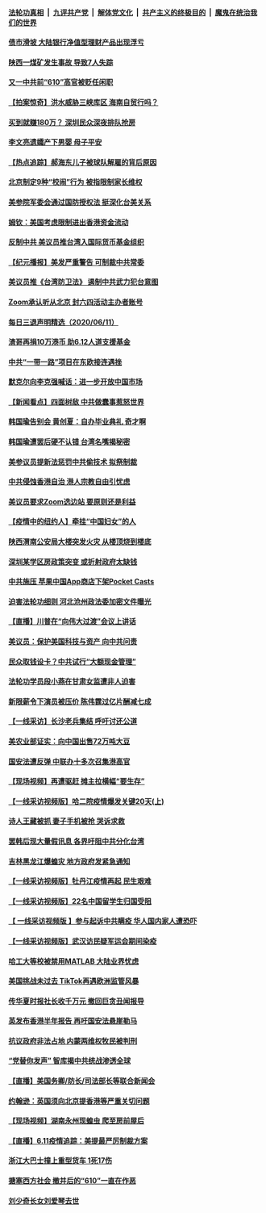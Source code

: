 ####  [法轮功真相](../../../../basic/blob/master/README.md?t=06121801) &nbsp;|&nbsp; [九评共产党](../../../../9ping.md/blob/master/README.md?t=06121801) &nbsp;|&nbsp; [解体党文化](../../../../jtdwh.md/blob/master/README.md?t=06121801)  &nbsp;|&nbsp; [共产主义的终极目的](../../../../gczydzjmd.md/blob/master/README.md?t=06121801) &nbsp;|&nbsp; [魔鬼在统治我们的世界](../../../../mgztzwmdsj.md/blob/master/README.md?t=06121801) 


#### [债市滑坡 大陆银行净值型理财产品出现浮亏](../pages/nsc413/n12180038.md?t=06121801) 

#### [陕西一煤矿发生事故 导致7人失踪](../pages/nsc413/n12179939.md?t=06121801) 

#### [又一中共前“610”高官被贬任闲职](../pages/nsc413/n12179999.md?t=06121801) 

#### [【拍案惊奇】洪水威胁三峡库区 海南自贸行吗？](../pages/nsc413/n12179558.md?t=06121801) 

#### [买到就赚180万？ 深圳民众深夜排队抢房](../pages/nsc413/n12179443.md?t=06121801) 

#### [李文亮遗孀产下男婴 母子平安](../pages/nsc413/n12179795.md?t=06121801) 

#### [【热点追踪】郝海东儿子被球队解雇的背后原因](../pages/nsc413/n12180029.md?t=06121801) 

#### [北京制定9种“校闹”行为 被指限制家长维权](../pages/nsc413/n12179469.md?t=06121801) 

#### [美参院军委会通过国防授权法 挺深化台美关系](../pages/nsc413/n12179913.md?t=06121801) 

#### [姆钦：美国考虑限制进出香港资金流动](../pages/nsc413/n12179699.md?t=06121801) 

#### [反制中共 美议员推台湾入国际货币基金组织](../pages/nsc413/n12179768.md?t=06121801) 

#### [【纪元播报】美发严重警告 可制裁中共常委](../pages/nsc413/n12179464.md?t=06121801) 

#### [美议员推《台湾防卫法》 遏制中共武力犯台意图](../pages/nsc413/n12179682.md?t=06121801) 

#### [Zoom承认听从北京 封六四活动主办者账号](../pages/nsc413/n12179561.md?t=06121801) 

#### [每日三退声明精选（2020/06/11）](../pages/nsc413/n12179670.md?t=06121801) 

#### [渣哥再捐10万港币 助6.12人道支援基金](../pages/nsc413/n12176459.md?t=06121801) 

#### [中共“一带一路”项目在东欧接连遇挫](../pages/nsc413/n12179246.md?t=06121801) 

#### [默克尔向李克强喊话：进一步开放中国市场](../pages/nsc413/n12179231.md?t=06121801) 

#### [【新闻看点】四面树敌 中共做蠢事惹怒世界](../pages/nsc413/n12179307.md?t=06121801) 

#### [韩国瑜告别会 黄创夏：自办毕业典礼 奇才啊](../pages/nsc413/n12179333.md?t=06121801) 

#### [韩国瑜遭罢后硬不认错 台湾名嘴揭秘密](../pages/nsc413/n12179083.md?t=06121801) 

#### [美参议员提新法惩罚中共偷技术 拟祭制裁](../pages/nsc413/n12179248.md?t=06121801) 

#### [中共侵蚀香港自治 港人宗教自由引忧虑](../pages/nsc413/n12179350.md?t=06121801) 

#### [美议员要求Zoom选边站 要原则还是利益](../pages/nsc413/n12179151.md?t=06121801) 

#### [【疫情中的纽约人】牵挂“中国妇女”的人](../pages/nsc413/n12179026.md?t=06121801) 

#### [陕西渭南公安局大楼突发火灾 从楼顶烧到楼底](../pages/nsc413/n12179141.md?t=06121801) 

#### [深圳某学区房政策突变 或折射政府太缺钱](../pages/nsc413/n12179144.md?t=06121801) 

#### [中共施压 苹果中国App商店下架Pocket Casts](../pages/nsc413/n12179085.md?t=06121801) 

#### [迫害法轮功细则 河北沧州政法委加密文件曝光](../pages/nsc413/n12178729.md?t=06121801) 

#### [【直播】川普在“向伟大过渡”会议上讲话](../pages/nsc413/n12178890.md?t=06121801) 

#### [美议员：保护美国科技与资产 向中共问责](../pages/nsc413/n12178603.md?t=06121801) 

#### [民众取钱设卡？中共试行“大额现金管理”](../pages/nsc413/n12178958.md?t=06121801) 

#### [法轮功学员段小燕在甘肃女监遭非人迫害](../pages/nsc413/n12178171.md?t=06121801) 

#### [新限薪令下演员被压价 陈伟霆过亿片酬减七成](../pages/nsc413/n12178844.md?t=06121801) 

#### [【一线采访】长沙老兵集结 呼吁讨还公道](../pages/nsc413/n12178882.md?t=06121801) 

#### [美农业部证实：向中国出售72万吨大豆](../pages/nsc413/n12178901.md?t=06121801) 

#### [国安法遭反弹 中联办十多次召集港高官](../pages/nsc413/n12178900.md?t=06121801) 

#### [【现场视频】再遭驱赶 摊主拉横幅“要生存”](../pages/nsc413/n12178946.md?t=06121801) 

#### [【一线采访视频版】哈二院疫情爆发关键20天(上)](../pages/nsc413/n12177365.md?t=06121801) 

#### [诗人王藏被抓 妻子手机被抢 哭诉求救](../pages/nsc413/n12177900.md?t=06121801) 

#### [罢韩后现大量假讯息 各界吁阻中共分化台湾](../pages/nsc413/n12177579.md?t=06121801) 

#### [吉林黑龙江爆蝗灾 地方政府发紧急通知](../pages/nsc413/n12178541.md?t=06121801) 

#### [【一线采访视频版】牡丹江疫情再起 民生艰难](../pages/nsc413/n12169764.md?t=06121801) 

#### [【一线采访视频版】22名中国留学生归国受阻](../pages/nsc413/n12171858.md?t=06121801) 

#### [【 一线采访视频版 】参与起诉中共瞒疫 华人国内家人遭恐吓](../pages/nsc413/n12167542.md?t=06121801) 

#### [【一线采访视频版】武汉访民疑军运会期间染疫](../pages/nsc413/n12160259.md?t=06121801) 

#### [哈工大等校被禁用MATLAB 大陆业界忧虑](../pages/nsc413/n12178707.md?t=06121801) 

#### [美国挑战未过去 TikTok再遇欧洲监管风暴](../pages/nsc413/n12178722.md?t=06121801) 

#### [传华夏时报社长收千万元 撤回巨贪丑闻报导](../pages/nsc413/n12177154.md?t=06121801) 

#### [英发布香港半年报告 再吁国安法悬崖勒马](../pages/nsc413/n12178589.md?t=06121801) 

#### [抗议政府非法占地 内蒙两维权牧民被判刑](../pages/nsc413/n12178151.md?t=06121801) 

#### [“党替你发声” 智库揭中共统战渗透全球](../pages/nsc413/n12178372.md?t=06121801) 

#### [【直播】美国务卿/防长/司法部长等联合新闻会](../pages/nsc413/n12178322.md?t=06121801) 

#### [约翰逊：英国须向北京提香港等严重关切问题](../pages/nsc413/n12178004.md?t=06121801) 

#### [【现场视频】湖南永州现蝗虫 爬至房前屋后](../pages/nsc413/n12177987.md?t=06121801) 

#### [【直播】6.11疫情追踪：美提最严厉制裁方案](../pages/nsc413/n12177840.md?t=06121801) 

#### [浙江大巴士撞上重型货车 1死17伤](../pages/nsc413/n12177765.md?t=06121801) 

#### [搪塞西方社会 撤并后的“610”一直在作恶](../pages/nsc413/n12175695.md?t=06121801) 

#### [刘少奇长女刘爱琴去世](../pages/nsc413/n12177756.md?t=06121801) 

